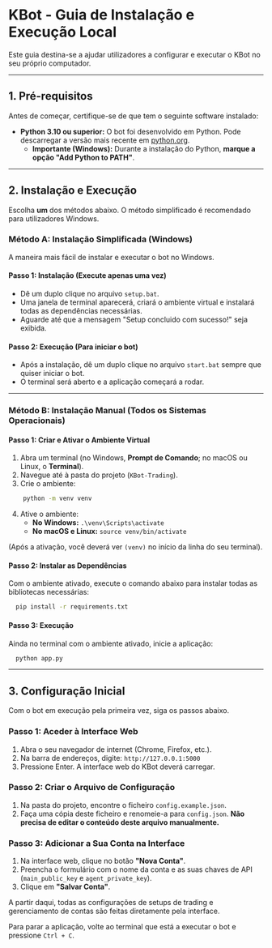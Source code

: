 # KBot - Guia de Instalação e Execução Local

Este guia destina-se a ajudar utilizadores a configurar e executar o KBot no seu próprio computador.

---

## 1. Pré-requisitos

Antes de começar, certifique-se de que tem o seguinte software instalado:

* **Python 3.10 ou superior:** O bot foi desenvolvido em Python. Pode descarregar a versão mais recente em [python.org](https://www.python.org/downloads/).
    * **Importante (Windows):** Durante a instalação do Python, **marque a opção "Add Python to PATH"**.

---

## 2. Instalação e Execução

Escolha **um** dos métodos abaixo. O método simplificado é recomendado para utilizadores Windows.

### Método A: Instalação Simplificada (Windows)

A maneira mais fácil de instalar e executar o bot no Windows.

#### Passo 1: Instalação (Execute apenas uma vez)
- Dê um duplo clique no arquivo `setup.bat`.
- Uma janela de terminal aparecerá, criará o ambiente virtual e instalará todas as dependências necessárias.
- Aguarde até que a mensagem "Setup concluido com sucesso!" seja exibida.

#### Passo 2: Execução (Para iniciar o bot)
- Após a instalação, dê um duplo clique no arquivo `start.bat` sempre que quiser iniciar o bot.
- O terminal será aberto e a aplicação começará a rodar.

---

### Método B: Instalação Manual (Todos os Sistemas Operacionais)

#### Passo 1: Criar e Ativar o Ambiente Virtual
1.  Abra um terminal (no Windows, **Prompt de Comando**; no macOS ou Linux, o **Terminal**).
2.  Navegue até à pasta do projeto (`KBot-Trading`).
3.  Crie o ambiente:
```bash
    python -m venv venv
```
4.  Ative o ambiente:
    * **No Windows:** `.\venv\Scripts\activate`
    * **No macOS e Linux:** `source venv/bin/activate`

(Após a ativação, você deverá ver `(venv)` no início da linha do seu terminal).

#### Passo 2: Instalar as Dependências
Com o ambiente ativado, execute o comando abaixo para instalar todas as bibliotecas necessárias:
```bash
  pip install -r requirements.txt
```
#### Passo 3: Execução

Ainda no terminal com o ambiente ativado, inicie a aplicação:

```bash
  python app.py
```

-----

## 3\. Configuração Inicial

Com o bot em execução pela primeira vez, siga os passos abaixo.

### Passo 1: Aceder à Interface Web

1.  Abra o seu navegador de internet (Chrome, Firefox, etc.).
2.  Na barra de endereços, digite: `http://127.0.0.1:5000`
3.  Pressione Enter. A interface web do KBot deverá carregar.

### Passo 2: Criar o Arquivo de Configuração

1.  Na pasta do projeto, encontre o ficheiro `config.example.json`.
2.  Faça uma cópia deste ficheiro e renomeie-a para `config.json`. **Não precisa de editar o conteúdo deste arquivo manualmente.**

### Passo 3: Adicionar a Sua Conta na Interface

1.  Na interface web, clique no botão **"Nova Conta"**.
2.  Preencha o formulário com o nome da conta e as suas chaves de API (`main_public_key` e `agent_private_key`).
3.  Clique em **"Salvar Conta"**.

A partir daqui, todas as configurações de setups de trading e gerenciamento de contas são feitas diretamente pela interface.

Para parar a aplicação, volte ao terminal que está a executar o bot e pressione `Ctrl + C`.
